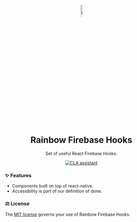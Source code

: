 <p align="center">
  <img width="10%" src="https://raw.githubusercontent.com/nexxtway/react-native-rainbow/master/docs/assets/images/rainbow-logo.svg?sanitize=true" alt="Rainbow logo">
</p>

<h1 align="center">
    Rainbow Firebase Hooks
</h1>

<p align="center">
Set of useful React Firebase Hooks.
</p>

<div align="center">
 
[![CLA assistant](https://cla-assistant.io/readme/badge/nexxtway/rainbow-firebase-hooks)](https://cla-assistant.io/nexxtway/rainbow-firebase-hooks)

</div>

### ✨ Features

-   Components built on top of react-native.
-   Accessibility is part of our definition of done.

### ⚖️ License

The [MIT license](https://github.com/nexxtway/rainbow-firebase-hooks/blob/master/LICENSE) governs your use of Rainbow Firebase Hooks.
